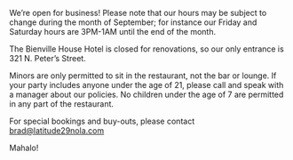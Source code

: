 We’re open for business!  Please note that our hours may be subject to change during the month of September; for instance our Friday and Saturday hours are 3PM-1AM until the end of the month.

The Bienville House Hotel is closed for renovations, so our only entrance is 321 N. Peter’s Street. 

Minors are only permitted to sit in the restaurant, not the bar or lounge. If your party includes anyone under the age of 21, please call and speak with a manager about our policies.  No children under the age of 7 are permitted in any part of the restaurant.

For special bookings and buy-outs, please contact brad@latitude29nola.com
  
Mahalo!



